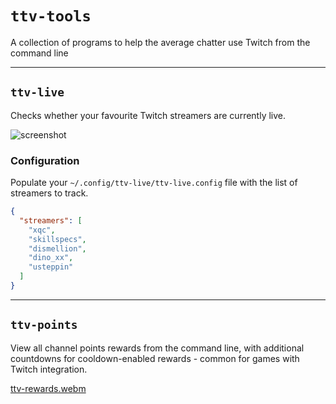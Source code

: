 # `ttv-tools`

A collection of programs to help the average chatter use Twitch from the command line 

___

## `ttv-live`

Checks whether your favourite Twitch streamers are currently live. 

![screenshot](https://user-images.githubusercontent.com/16789070/182046526-6cc16a6d-32e1-4902-aef9-af8a7905b72b.png)

### Configuration

Populate your `~/.config/ttv-live/ttv-live.config` file with the list of streamers to track.

```json
{
  "streamers": [
    "xqc",
    "skillspecs",
    "dismellion",
    "dino_xx",
    "usteppin"
  ]
}
```

___

## `ttv-points`

View all channel points rewards from the command line, with additional countdowns for cooldown-enabled rewards - common for games with Twitch integration. 

[ttv-rewards.webm](https://user-images.githubusercontent.com/16789070/184022312-a947118a-c777-4fea-b71c-7485efded5b8.webm)
